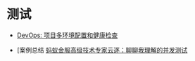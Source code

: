 # 测试
- [DevOps: 项目多环境配置和健康检查](https://mp.weixin.qq.com/s?__biz=MzAxNjM2MTk0Ng==&mid=2247487152&idx=1&sn=7fc59ff50d10ab66aedce9f6e2fc2c3e)

- [案例总结 [蚂蚁金服高级技术专家云逐：聊聊我理解的并发测试
](https://mp.weixin.qq.com/s?__biz=MzIxMzEzMjM5NQ==&mid=2651031721&idx=1&sn=cb3956feb05aae8f3e79f8ca3e3830bc)
